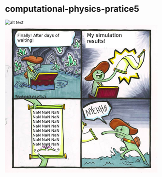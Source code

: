 # computational-physics-pratice5
![alt text](http://www.smallplanet.com/soapbox/wp-content/uploads/2018/06/1plqdg.jpg)
![alt text](https://github.com/AlexEnrique/computational-physics-pratice5/blob/master/WhatsApp%20Image%202018-07-15%20at%2011.25.07.jpeg)
